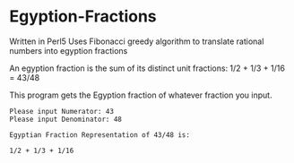 # Egyption-Fractions
Written in Perl5
Uses Fibonacci greedy algorithm to translate rational numbers into egyption fractions

An egyption fraction is the sum of its distinct unit fractions:
1/2 + 1/3 + 1/16 = 43/48

This program gets the Egyption fraction of whatever fraction you input.

```
Please input Numerator: 43
Please input Denominator: 48

Egyptian Fraction Representation of 43/48 is: 

1/2 + 1/3 + 1/16
```
